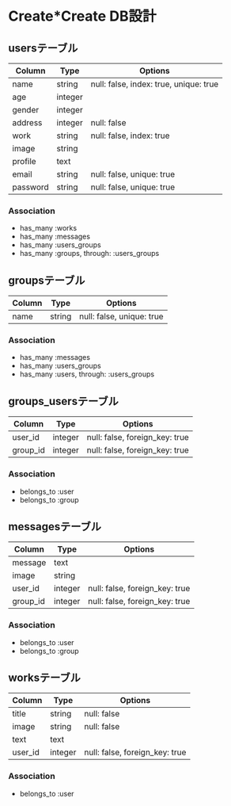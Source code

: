 # Create*Create DB設計

## usersテーブル
|Column|Type|Options|
|------|----|-------|
|name|string|null: false, index: true, unique: true|
|age|integer||
|gender|integer||
|address|integer|null: false|
|work|string|null: false, index: true|
|image|string||
|profile|text||
|email|string|null: false, unique: true|
|password|string|null: false, unique: true|
### Association
- has_many :works
- has_many :messages
- has_many :users_groups
- has_many :groups,  through:  :users_groups

## groupsテーブル
|Column|Type|Options|
|------|----|-------|
|name|string|null: false, unique: true|
### Association
- has_many :messages
- has_many :users_groups
- has_many :users,  through:  :users_groups


## groups_usersテーブル
|Column|Type|Options|
|------|----|-------|
|user_id|integer|null: false, foreign_key: true|
|group_id|integer|null: false, foreign_key: true|
### Association
- belongs_to :user
- belongs_to :group

## messagesテーブル
|Column|Type|Options|
|------|----|-------|
|message|text||
|image|string||
|user_id|integer|null: false, foreign_key: true|
|group_id|integer|null: false, foreign_key: true|
### Association
- belongs_to :user
- belongs_to :group


## worksテーブル
|Column|Type|Options|
|------|----|-------|
|title|string|null: false|
|image|string|null: false|
|text|text||
|user_id|integer|null: false, foreign_key: true|
### Association
- belongs_to :user
